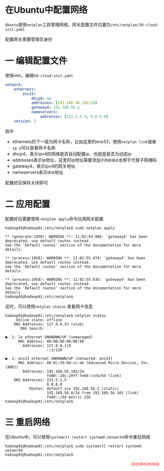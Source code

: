 <h1>在Ubuntu中配置网络</h1>

`Ubuntu`使用`netplan`工具管理网络，网关配置文件位置为`/etc/netplan/50-cloud-init.yaml`

配置网关需要管理员身份

# 一    编辑配置文件

使用vim，编辑`50-cloud-init.yaml`

```yaml
network:
    ethernets:
        ens33:
            dhcp4: no
            addresses: [192.168.56.101/24]
            gateway4: 192.168.56.2
            nameservers:
                addresses: [223.5.5.5, 8.8.8.8]
    version: 2
```

其中

- ethernets的下一级为网卡名称，比如这里的ens33，使用`netplan link`或者`ip a`可以查看网卡名称
- dhcp4，表示ipv4的网络是否自动配置ip，也就是是否为动态ip
- addresses表示ip地址，这里的ip地址需要添加`子网前缀长度`用于代替子网掩码
- gateway4，表示ipv4的网关地址
- nameservers表示dns地址

配置好后保存关闭即可

# 二    应用配置

配置好后需要使用 `netplan apply`命令应用网关配置

```shell
hadoop01@hadoop01:/etc/netplan$ sudo netplan apply

** (generate:1959): WARNING **: 11:02:54.906: `gateway4` has been deprecated, use default routes instead.
See the 'Default routes' section of the documentation for more details.

** (process:1958): WARNING **: 11:02:55.474: `gateway4` has been deprecated, use default routes instead.
See the 'Default routes' section of the documentation for more details.

** (process:1958): WARNING **: 11:02:55.636: `gateway4` has been deprecated, use default routes instead.
See the 'Default routes' section of the documentation for more details.
hadoop01@hadoop01:/etc/netplan$
```

这时，可以使用`netplan status` 查看网卡信息

```shell
hadoop01@hadoop01:/etc/netplan$ netplan status
     Online state: offline
    DNS Addresses: 127.0.0.53 (stub)
       DNS Search: .

●  1: lo ethernet UNKNOWN/UP (unmanaged)
      MAC Address: 00:00:00:00:00:00
        Addresses: 127.0.0.1/8
                   ::1/128

●  2: ens33 ethernet UNKNOWN/UP (networkd: ens33)
      MAC Address: 00:0c:29:04:cc:eb (Advanced Micro Devices, Inc. [AMD])
        Addresses: 192.168.56.101/24
                   fe80::20c:29ff:fe04:cceb/64 (link)
    DNS Addresses: 223.5.5.5
                   8.8.8.8
           Routes: default via 192.168.56.2 (static)
                   192.168.56.0/24 from 192.168.56.101 (link)
                   fe80::/64 metric 256
hadoop01@hadoop01:/etc/netplan$
```

# 三    重启网络

在Ubuntu中，可以使用`systemctl restart systemd-networkd`命令重启网络

```shell
hadoop01@hadoop01:/etc/netplan$ sudo systemctl restart systemd-networkd
hadoop01@hadoop01:/etc/netplan$
```

<div style="color:red;float:right;"><sub>2025年02月09日</sub></div>
